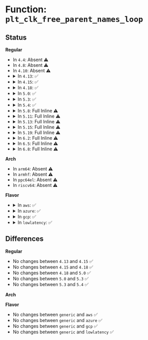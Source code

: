 # Function: <code>plt_clk_free_parent_names_loop</code>

## Status
<b>Regular</b>
<ul>
<li>
In <code>4.4</code>: Absent ⚠️
</li>
<li>
In <code>4.8</code>: Absent ⚠️
</li>
<li>
In <code>4.10</code>: Absent ⚠️
</li>
<li>
<details>
<summary>In <code>4.13</code>: ✅</summary>

```c
void plt_clk_free_parent_names_loop(const char **parent_names, unsigned int i);
```

**Collision:** Unique Static

**Inline:** No

**Transformation:** False

**Instances:**

```
In drivers/clk/x86/clk-pmc-atom.c (ffffffff8154b970)
Location: drivers/clk/x86/clk-pmc-atom.c:256
Inline: False
Direct callers:
  - drivers/clk/x86/clk-pmc-atom.c:plt_clk_probe
  - drivers/clk/x86/clk-pmc-atom.c:plt_clk_probe
  - drivers/clk/x86/clk-pmc-atom.c:plt_clk_probe
```
**Symbols:**

```
ffffffff8154b970-ffffffff8154b9b0: plt_clk_free_parent_names_loop (STB_LOCAL)
```
</details>
</li>
<li>
<details>
<summary>In <code>4.15</code>: ✅</summary>

```c
void plt_clk_free_parent_names_loop(const char **parent_names, unsigned int i);
```

**Collision:** Unique Static

**Inline:** No

**Transformation:** False

**Instances:**

```
In drivers/clk/x86/clk-pmc-atom.c (ffffffff815aef00)
Location: drivers/clk/x86/clk-pmc-atom.c:256
Inline: False
Direct callers:
  - drivers/clk/x86/clk-pmc-atom.c:plt_clk_probe
  - drivers/clk/x86/clk-pmc-atom.c:plt_clk_probe
  - drivers/clk/x86/clk-pmc-atom.c:plt_clk_probe
```
**Symbols:**

```
ffffffff815aef00-ffffffff815aef40: plt_clk_free_parent_names_loop (STB_LOCAL)
```
</details>
</li>
<li>
<details>
<summary>In <code>4.18</code>: ✅</summary>

```c
void plt_clk_free_parent_names_loop(const char **parent_names, unsigned int i);
```

**Collision:** Unique Static

**Inline:** No

**Transformation:** False

**Instances:**

```
In drivers/clk/x86/clk-pmc-atom.c (ffffffff815e7110)
Location: drivers/clk/x86/clk-pmc-atom.c:256
Inline: False
Direct callers:
  - drivers/clk/x86/clk-pmc-atom.c:plt_clk_probe
  - drivers/clk/x86/clk-pmc-atom.c:plt_clk_probe
  - drivers/clk/x86/clk-pmc-atom.c:plt_clk_probe
```
**Symbols:**

```
ffffffff815e7110-ffffffff815e714d: plt_clk_free_parent_names_loop (STB_LOCAL)
```
</details>
</li>
<li>
<details>
<summary>In <code>5.0</code>: ✅</summary>

```c
void plt_clk_free_parent_names_loop(const char **parent_names, unsigned int i);
```

**Collision:** Unique Static

**Inline:** No

**Transformation:** False

**Instances:**

```
In drivers/clk/x86/clk-pmc-atom.c (ffffffff81601540)
Location: drivers/clk/x86/clk-pmc-atom.c:250
Inline: False
Direct callers:
  - drivers/clk/x86/clk-pmc-atom.c:plt_clk_probe
  - drivers/clk/x86/clk-pmc-atom.c:plt_clk_probe
  - drivers/clk/x86/clk-pmc-atom.c:plt_clk_probe
```
**Symbols:**

```
ffffffff81601540-ffffffff8160157d: plt_clk_free_parent_names_loop (STB_LOCAL)
```
</details>
</li>
<li>
<details>
<summary>In <code>5.3</code>: ✅</summary>

```c
void plt_clk_free_parent_names_loop(const char **parent_names, unsigned int i);
```

**Collision:** Unique Static

**Inline:** No

**Transformation:** False

**Instances:**

```
In drivers/clk/x86/clk-pmc-atom.c (ffffffff81633e80)
Location: drivers/clk/x86/clk-pmc-atom.c:251
Inline: False
Direct callers:
  - drivers/clk/x86/clk-pmc-atom.c:plt_clk_probe
  - drivers/clk/x86/clk-pmc-atom.c:plt_clk_probe
  - drivers/clk/x86/clk-pmc-atom.c:plt_clk_probe
```
**Symbols:**

```
ffffffff81633e80-ffffffff81633ebb: plt_clk_free_parent_names_loop (STB_LOCAL)
```
</details>
</li>
<li>
<details>
<summary>In <code>5.4</code>: ✅</summary>

```c
void plt_clk_free_parent_names_loop(const char **parent_names, unsigned int i);
```

**Collision:** Unique Static

**Inline:** No

**Transformation:** False

**Instances:**

```
In drivers/clk/x86/clk-pmc-atom.c (ffffffff81655bb0)
Location: drivers/clk/x86/clk-pmc-atom.c:251
Inline: False
Direct callers:
  - drivers/clk/x86/clk-pmc-atom.c:plt_clk_probe
  - drivers/clk/x86/clk-pmc-atom.c:plt_clk_probe
  - drivers/clk/x86/clk-pmc-atom.c:plt_clk_probe
```
**Symbols:**

```
ffffffff81655bb0-ffffffff81655beb: plt_clk_free_parent_names_loop (STB_LOCAL)
```
</details>
</li>
<li>
<details>
<summary>In <code>5.8</code>: Full Inline ⚠️</summary>

**Collision:** Unique Static

**Inline:** Full

**Transformation:** False

**Instances:**

```
In drivers/clk/x86/clk-pmc-atom.c (ffffffff81706102)
Location: drivers/clk/x86/clk-pmc-atom.c:251
Inline: True
Inline callers:
  - drivers/clk/x86/clk-pmc-atom.c:plt_clk_probe
  - drivers/clk/x86/clk-pmc-atom.c:plt_clk_probe
  - drivers/clk/x86/clk-pmc-atom.c:plt_clk_register_parents
```
</details>
</li>
<li>
<details>
<summary>In <code>5.11</code>: Full Inline ⚠️</summary>

**Collision:** Unique Static

**Inline:** Full

**Transformation:** False

**Instances:**

```
In drivers/clk/x86/clk-pmc-atom.c (ffffffff817233a2)
Location: drivers/clk/x86/clk-pmc-atom.c:251
Inline: True
Inline callers:
  - drivers/clk/x86/clk-pmc-atom.c:plt_clk_probe
  - drivers/clk/x86/clk-pmc-atom.c:plt_clk_probe
  - drivers/clk/x86/clk-pmc-atom.c:plt_clk_register_parents
```
</details>
</li>
<li>
<details>
<summary>In <code>5.13</code>: Full Inline ⚠️</summary>

**Collision:** Unique Static

**Inline:** Full

**Transformation:** False

**Instances:**

```
In drivers/clk/x86/clk-pmc-atom.c (ffffffff817045a4)
Location: drivers/clk/x86/clk-pmc-atom.c:251
Inline: True
Inline callers:
  - drivers/clk/x86/clk-pmc-atom.c:plt_clk_probe
  - drivers/clk/x86/clk-pmc-atom.c:plt_clk_probe
  - drivers/clk/x86/clk-pmc-atom.c:plt_clk_register_parents
```
</details>
</li>
<li>
<details>
<summary>In <code>5.15</code>: Full Inline ⚠️</summary>

**Collision:** Unique Static

**Inline:** Full

**Transformation:** False

**Instances:**

```
In drivers/clk/x86/clk-pmc-atom.c (ffffffff8177fbd6)
Location: drivers/clk/x86/clk-pmc-atom.c:251
Inline: True
Inline callers:
  - drivers/clk/x86/clk-pmc-atom.c:plt_clk_probe
  - drivers/clk/x86/clk-pmc-atom.c:plt_clk_probe
  - drivers/clk/x86/clk-pmc-atom.c:plt_clk_register_parents
```
</details>
</li>
<li>
<details>
<summary>In <code>5.19</code>: Full Inline ⚠️</summary>

**Collision:** Unique Static

**Inline:** Full

**Transformation:** False

**Instances:**

```
In drivers/clk/x86/clk-pmc-atom.c (ffffffff818b6345)
Location: drivers/clk/x86/clk-pmc-atom.c:251
Inline: True
Inline callers:
  - drivers/clk/x86/clk-pmc-atom.c:plt_clk_probe
  - drivers/clk/x86/clk-pmc-atom.c:plt_clk_probe
  - drivers/clk/x86/clk-pmc-atom.c:plt_clk_register_parents
```
</details>
</li>
<li>
<details>
<summary>In <code>6.2</code>: Full Inline ⚠️</summary>

**Collision:** Unique Static

**Inline:** Full

**Transformation:** False

**Instances:**

```
In drivers/clk/x86/clk-pmc-atom.c (ffffffff81a03805)
Location: drivers/clk/x86/clk-pmc-atom.c:251
Inline: True
Inline callers:
  - drivers/clk/x86/clk-pmc-atom.c:plt_clk_probe
  - drivers/clk/x86/clk-pmc-atom.c:plt_clk_probe
  - drivers/clk/x86/clk-pmc-atom.c:plt_clk_register_parents
```
</details>
</li>
<li>
<details>
<summary>In <code>6.5</code>: Full Inline ⚠️</summary>

**Collision:** Unique Static

**Inline:** Full

**Transformation:** False

**Instances:**

```
In drivers/clk/x86/clk-pmc-atom.c (ffffffff81a4c655)
Location: drivers/clk/x86/clk-pmc-atom.c:251
Inline: True
Inline callers:
  - drivers/clk/x86/clk-pmc-atom.c:plt_clk_probe
  - drivers/clk/x86/clk-pmc-atom.c:plt_clk_probe
  - drivers/clk/x86/clk-pmc-atom.c:plt_clk_register_parents
```
</details>
</li>
<li>
<details>
<summary>In <code>6.8</code>: Full Inline ⚠️</summary>

**Collision:** Unique Static

**Inline:** Full

**Transformation:** False

**Instances:**

```
In drivers/clk/x86/clk-pmc-atom.c (ffffffff81a982a5)
Location: drivers/clk/x86/clk-pmc-atom.c:251
Inline: True
Inline callers:
  - drivers/clk/x86/clk-pmc-atom.c:plt_clk_probe
  - drivers/clk/x86/clk-pmc-atom.c:plt_clk_probe
  - drivers/clk/x86/clk-pmc-atom.c:plt_clk_register_parents
```
</details>
</li>
</ul>
<b>Arch</b>
<ul>
<li>
In <code>arm64</code>: Absent ⚠️
</li>
<li>
In <code>armhf</code>: Absent ⚠️
</li>
<li>
In <code>ppc64el</code>: Absent ⚠️
</li>
<li>
In <code>riscv64</code>: Absent ⚠️
</li>
</ul>
<b>Flavor</b>
<ul>
<li>
<details>
<summary>In <code>aws</code>: ✅</summary>

```c
void plt_clk_free_parent_names_loop(const char **parent_names, unsigned int i);
```

**Collision:** Unique Static

**Inline:** No

**Transformation:** False

**Instances:**

```
In drivers/clk/x86/clk-pmc-atom.c (ffffffff8161bc10)
Location: drivers/clk/x86/clk-pmc-atom.c:251
Inline: False
Direct callers:
  - drivers/clk/x86/clk-pmc-atom.c:plt_clk_probe
  - drivers/clk/x86/clk-pmc-atom.c:plt_clk_probe
  - drivers/clk/x86/clk-pmc-atom.c:plt_clk_probe
```
**Symbols:**

```
ffffffff8161bc10-ffffffff8161bc4b: plt_clk_free_parent_names_loop (STB_LOCAL)
```
</details>
</li>
<li>
<details>
<summary>In <code>azure</code>: ✅</summary>

```c
void plt_clk_free_parent_names_loop(const char **parent_names, unsigned int i);
```

**Collision:** Unique Static

**Inline:** No

**Transformation:** False

**Instances:**

```
In drivers/clk/x86/clk-pmc-atom.c (ffffffff81610140)
Location: drivers/clk/x86/clk-pmc-atom.c:251
Inline: False
Direct callers:
  - drivers/clk/x86/clk-pmc-atom.c:plt_clk_probe
  - drivers/clk/x86/clk-pmc-atom.c:plt_clk_probe
  - drivers/clk/x86/clk-pmc-atom.c:plt_clk_probe
```
**Symbols:**

```
ffffffff81610140-ffffffff8161017b: plt_clk_free_parent_names_loop (STB_LOCAL)
```
</details>
</li>
<li>
<details>
<summary>In <code>gcp</code>: ✅</summary>

```c
void plt_clk_free_parent_names_loop(const char **parent_names, unsigned int i);
```

**Collision:** Unique Static

**Inline:** No

**Transformation:** False

**Instances:**

```
In drivers/clk/x86/clk-pmc-atom.c (ffffffff816499f0)
Location: drivers/clk/x86/clk-pmc-atom.c:251
Inline: False
Direct callers:
  - drivers/clk/x86/clk-pmc-atom.c:plt_clk_probe
  - drivers/clk/x86/clk-pmc-atom.c:plt_clk_probe
  - drivers/clk/x86/clk-pmc-atom.c:plt_clk_probe
```
**Symbols:**

```
ffffffff816499f0-ffffffff81649a2b: plt_clk_free_parent_names_loop (STB_LOCAL)
```
</details>
</li>
<li>
<details>
<summary>In <code>lowlatency</code>: ✅</summary>

```c
void plt_clk_free_parent_names_loop(const char **parent_names, unsigned int i);
```

**Collision:** Unique Static

**Inline:** No

**Transformation:** False

**Instances:**

```
In drivers/clk/x86/clk-pmc-atom.c (ffffffff81663f80)
Location: drivers/clk/x86/clk-pmc-atom.c:251
Inline: False
Direct callers:
  - drivers/clk/x86/clk-pmc-atom.c:plt_clk_probe
  - drivers/clk/x86/clk-pmc-atom.c:plt_clk_probe
  - drivers/clk/x86/clk-pmc-atom.c:plt_clk_probe
```
**Symbols:**

```
ffffffff81663f80-ffffffff81663fbb: plt_clk_free_parent_names_loop (STB_LOCAL)
```
</details>
</li>
</ul>

## Differences
<b>Regular</b>
<ul>
<li>
No changes between <code>4.13</code> and <code>4.15</code> ✅
</li>
<li>
No changes between <code>4.15</code> and <code>4.18</code> ✅
</li>
<li>
No changes between <code>4.18</code> and <code>5.0</code> ✅
</li>
<li>
No changes between <code>5.0</code> and <code>5.3</code> ✅
</li>
<li>
No changes between <code>5.3</code> and <code>5.4</code> ✅
</li>
</ul>
<b>Arch</b>
<ul>
</ul>
<b>Flavor</b>
<ul>
<li>
No changes between <code>generic</code> and <code>aws</code> ✅
</li>
<li>
No changes between <code>generic</code> and <code>azure</code> ✅
</li>
<li>
No changes between <code>generic</code> and <code>gcp</code> ✅
</li>
<li>
No changes between <code>generic</code> and <code>lowlatency</code> ✅
</li>
</ul>
